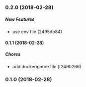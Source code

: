 ### 0.2.0 (2018-02-28)

##### New Features

*  use env file (2495db84)

#### 0.1.1 (2018-02-28)

##### Chores

*  add dockerignore file (f2490266)

### 0.1.0 (2018-02-28)

